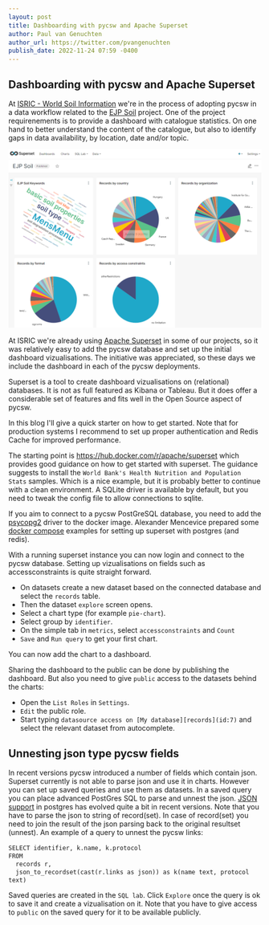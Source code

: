 ```yaml
---
layout: post
title: Dashboarding with pycsw and Apache Superset
author: Paul van Genuchten
author_url: https://twitter.com/pvangenuchten
publish_date: 2022-11-24 07:59 -0400
---
```


## Dashboarding with pycsw and Apache Superset

At [ISRIC - World Soil Information](https://isric.org) we're in the process of adopting pycsw in a data
workflow related to the [EJP Soil](https://www.ejpsoil.eu) project. One of the project requirenements is to provide a dashboard with catalogue statistics. 
On one hand to better understand the content of the catalogue, but also to identify gaps in data availability, by location, date and/or topic.

![image](img/superset-dashboard.png)

At ISRIC we're already using [Apache Superset](https://superset.apache.org/) in some of our projects, so it was relatively easy to add 
the pycsw database and set up the initial dashboard vizualisations. The initiative was appreciated, so these days we include the dashboard 
in each of the pycsw deployments.

Superset is a tool to create dashboard vizualisations on (relational) databases. It is not as full featured as Kibana or Tableau. 
But it does offer a considerable set of features and fits well in the Open Source aspect of pycsw.

In this blog I'll give a quick starter on how to get started. Note that for production systems I recommend to set up proper 
authentication and Redis Cache for improved performance.

The starting point is https://hub.docker.com/r/apache/superset which provides good guidance on how to get started with superset. 
The guidance suggests to install the `World Bank's Health Nutrition and Population Stats` samples. Which is a nice example, 
but it is probably better to continue with a clean environment. 
A SQLite driver is available by default, but you need to tweak the config file to allow connections to sqlite. 

If you aim to connect to a pycsw PostGreSQL database, you need to add the [psycopg2](https://www.psycopg.org/docs/) driver to the docker 
image. Alexander Mencevice prepared some [docker compose](https://github.com/amancevice/docker-superset/tree/main/examples/postgres) 
examples for setting up superset with postgres (and redis).

With a running superset instance you can now login and connect to the pycsw database. Setting up vizualisations on fields such as accessconstraints 
is quite straight forward. 

- On datasets create a new dataset based on the connected database and select the `records` table. 
- Then the dataset `explore` screen opens.
- Select a chart type (for example `pie-chart`). 
- Select group by `identifier`. 
- On the simple tab in `metrics`, select `accessconstraints` and `Count`
- `Save` and `Run query` to get your first chart.

You can now add the chart to a dashboard.

Sharing the dashboard to the public can be done by publishing the dashboard. But also you need to give `public` access to the datasets behind the charts: 

- Open the `List Roles` in `Settings`. 
- `Edit` the public role.
- Start typing `datasource access on [My database][records](id:7)` and select the relevant dataset from autocomplete.

## Unnesting json type pycsw fields

In recent versions pycsw introduced a number of fields which contain json. Superset currently is not able to parse json and use it in charts. However you can 
set up saved queries and use them as datasets. In a saved query you can place advanced PostGres SQL to parse and unnest the json. 
[JSON support](https://www.postgresql.org/docs/current/functions-json.html) in postgres has evolved quite a bit in recent versions. 
Note that you have to parse the json to string of record(set). In case of record(set) you need to join the result of the json parsing back 
to the original resultset (unnest). An example of a query to unnest the pycsw links:

```
SELECT identifier, k.name, k.protocol
FROM 
  records r, 
  json_to_recordset(cast(r.links as json)) as k(name text, protocol text)
```
Saved queries are created in the `SQL lab`. Click `Explore` once the query is ok to save it and create a vizualisation on it. Note that you have 
to give access to `public` on the saved query for it to be available publicly.
